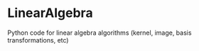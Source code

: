# LinearAlgebra
Python code for linear algebra algorithms (kernel, image, basis transformations, etc)
